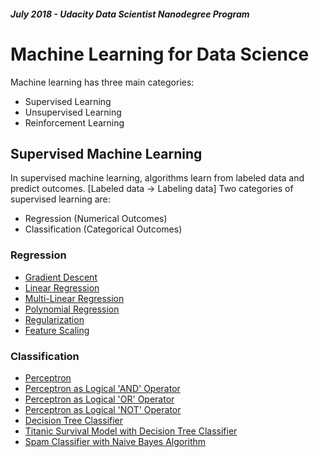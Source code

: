 ##### July 2018 - Udacity Data Scientist Nanodegree Program
# Machine Learning for Data Science 
Machine learning has three main categories:
- Supervised Learning
- Unsupervised Learning
- Reinforcement Learning

## Supervised Machine Learning
In supervised machine learning, algorithms learn from labeled data and predict outcomes. [Labeled data -> Labeling data]
Two categories of supervised learning are:
- Regression (Numerical Outcomes)
- Classification (Categorical Outcomes)

### Regression
- [Gradient Descent](https://github.com/RohitSattu/data_science/blob/master/gradient_descent.py)
- [Linear Regression](https://github.com/RohitSattu/data_science/blob/master/linear_regression.py)
- [Multi-Linear Regression](https://github.com/RohitSattu/data_science/blob/master/multi_linear_regression.py)
- [Polynomial Regression](https://github.com/RohitSattu/data_science/blob/master/poly_reg.py)
- [Regularization](https://github.com/RohitSattu/data_science/blob/master/regularization.py)
- [Feature Scaling](https://github.com/RohitSattu/data_science/blob/master/feature_scaling.py)

### Classification
- [Perceptron](https://github.com/RohitSattu/data_science/blob/master/perceptron.py)
- [Perceptron as Logical 'AND' Operator](https://github.com/RohitSattu/data_science/blob/master/and_perceptron.py)
- [Perceptron as Logical 'OR' Operator](https://github.com/RohitSattu/data_science/blob/master/or_perceptron.py)
- [Perceptron as Logical 'NOT' Operator](https://github.com/RohitSattu/data_science/blob/master/not_perceptron.py)
- [Decision Tree Classifier](https://github.com/RohitSattu/data_science/blob/master/decision_tree.py)
- [Titanic Survival Model with Decision Tree Classifier](https://github.com/RohitSattu/data_science/blob/master/titanic_survival_exploration.ipynb)
- [Spam Classifier with Naive Bayes Algorithm](https://github.com/RohitSattu/data_science/blob/master/Bayesian_Inference.ipynb)

